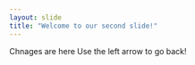 ```yaml
---
layout: slide
title: "Welcome to our second slide!"
---
```

Chnages are here
Use the left arrow to go back!
